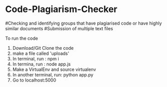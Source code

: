 # Code-Plagiarism-Checker
#Checking and identifying groups that have plagiarised code or have highly similar documents 
#Submission of multiple text files

To run the code 
1. Download/Git Clone the code
2. make a file called 'uploads'
3. In terminal, run : npm i 
4. In termina, run : node app.js
5. Make a VirtualEnv and source virtualenv
6. In another terminal, run: python app.py
7. Go to localhost:5000 


